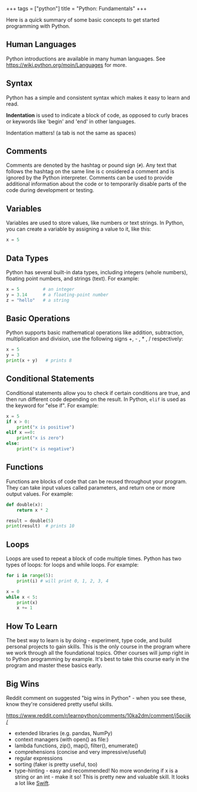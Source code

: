 +++
tags = ["python"]
title = "Python: Fundamentals"
+++

Here is a quick summary of some basic concepts to get started programming with Python.

## Human Languages

Python introductions are available in many human languages. See https://wiki.python.org/moin/Languages for more.

## Syntax
Python has a simple and consistent syntax which makes it easy to learn and read. 

**Indentation** is used to indicate a block of code, as opposed to curly braces or keywords like 'begin' and 'end' in other languages. 

Indentation matters! (a tab is not the same as spaces)

## Comments 

Comments are denoted by the hashtag or pound sign (`#`). 
Any text that follows the hashtag on the same line is c
onsidered a comment and is ignored by the Python interpreter. 
Comments can be used to provide additional information 
about the code or to temporarily disable 
parts of the code during development or testing.

## Variables

Variables are used to store values, like numbers or text strings. 
In Python, you can create a variable by assigning a value to it, like this:

```python
x = 5
```

## Data Types

Python has several built-in data types, including integers (whole numbers), floating point numbers, and strings (text). For example:

```python
x = 5         # an integer
y = 3.14      # a floating-point number
z = "hello"   # a string
```

## Basic Operations

Python supports basic mathematical operations like addition, subtraction, multiplication and division, use the following signs +, - , * , / respectively:

```python
x = 5
y = 3
print(x + y)   # prints 8
```

## Conditional Statements

Conditional statements allow you to check if certain conditions are true, and then run different code depending on the result. In Python, `elif` is used as the keyword for "else if". For example:

```python 
x = 5
if x > 0:
    print("x is positive")
elif x ==0:
    print("x is zero")
else:
    print("x is negative")
```

## Functions

Functions are blocks of code that can be reused throughout your program. They can take input values called parameters, and return one or more output values. For example:

```python 
def double(x):
    return x * 2

result = double(5)
print(result)  # prints 10
```

## Loops

Loops are used to repeat a block of code multiple times. Python has two types of loops: for loops and while loops. For example:

```python
for i in range(5):
    print(i) # will print 0, 1, 2, 3, 4

```

```python
x = 0
while x < 5:
    print(x)
    x += 1

```

## How To Learn

The best way to learn is by doing - experiment, type code, and build personal projects to gain skills. This is the only course in the program where we work through all the foundational topics. Other courses will jump right in to Python programming by example. It's best to take this course early in the program and master these basics early.

## Big Wins

Reddit comment on suggested "big wins in Python" - when you see these, know they're considered pretty useful skills. 

https://www.reddit.com/r/learnpython/comments/10ka2dm/comment/j5pciik/

- extended libraries (e.g. pandas, NumPy)
- context managers (with open() as file:)
- lambda functions, zip(), map(), filter(), enumerate()
- comprehensions (concise and very impressive/useful)
- regular expressions
- sorting (faker is pretty useful, too)
- type-hinting - easy and recommended!  No more wondering if x is a string or an int - make it so!  This is pretty new and valuable skill. It looks a lot like [Swift](https://docs.swift.org/swift-book/LanguageGuide/Functions.html).

